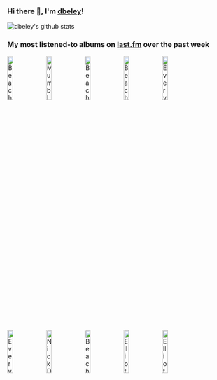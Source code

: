 ### Hi there 👋, I'm [dbeley](https://dbeley.ovh/en)!

![dbeley's github stats](https://github-readme-stats.vercel.app/api?username=dbeley)

### My most listened-to albums on [last.fm](https://www.last.fm/user/d_beley) over the past week

[<img src='https://lastfm.freetls.fastly.net/i/u/300x300/406afa5fad8e9d789a745da5b55314f8.jpg' width='16%' alt='Beach Bunny - Prom Queen'>](https://www.last.fm/music/beach%2bbunny/prom%2bqueen)&nbsp;
[<img src='https://lastfm.freetls.fastly.net/i/u/300x300/64b3624ddc18103a10d07efa59308497.jpg' width='16%' alt='Mumbly - Being Ernest'>](https://www.last.fm/music/mumbly/being%2bernest)&nbsp;
[<img src='https://lastfm.freetls.fastly.net/i/u/300x300/f042a9996326689e21a6f1b73d915542.png' width='16%' alt='Beach Bunny - Emotional Creature'>](https://www.last.fm/music/beach%2bbunny/emotional%2bcreature)&nbsp;
[<img src='https://lastfm.freetls.fastly.net/i/u/300x300/63a3ea22de6c4c6b842c2a149b59e81f.png' width='16%' alt='Beach House - Bloom'>](https://www.last.fm/music/beach%2bhouse/bloom)&nbsp;
[<img src='https://lastfm.freetls.fastly.net/i/u/300x300/229bb7d2ccd0dedb567a489ff7778ecd.png' width='16%' alt='Everything Everything - Raw Data Feel'>](https://www.last.fm/music/everything%2beverything/raw%2bdata%2bfeel)&nbsp;
<br>
[<img src='https://lastfm.freetls.fastly.net/i/u/300x300/10e816c8557155a150cb0f20aea2d09d.png' width='16%' alt='Everything Everything - Mountainhead'>](https://www.last.fm/music/everything%2beverything/mountainhead)&nbsp;
[<img src='https://lastfm.freetls.fastly.net/i/u/300x300/dc70139e0457a04d2749fe062647fc79.png' width='16%' alt='Nick Drake - Pink Moon'>](https://www.last.fm/music/nick%2bdrake/pink%2bmoon)&nbsp;
[<img src='https://lastfm.freetls.fastly.net/i/u/300x300/9b7cb247f6816db2a6ceb25412497a76.jpg' width='16%' alt='Beach Bunny - Honeymoon'>](https://www.last.fm/music/beach%2bbunny/honeymoon)&nbsp;
[<img src='https://lastfm.freetls.fastly.net/i/u/300x300/57b122e05ded2a780008d15d6fff45a6.png' width='16%' alt='Elliott Smith - Elliott Smith'>](https://www.last.fm/music/elliott%2bsmith/elliott%2bsmith)&nbsp;
[<img src='https://lastfm.freetls.fastly.net/i/u/300x300/9597a3b25436611d117167eec2c80dc5.jpg' width='16%' alt='Elliott Smith - Either/Or'>](https://www.last.fm/music/elliott%2bsmith/either%252for)&nbsp;
<br>
